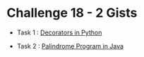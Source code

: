 # Challenge 18 - 2 Gists

- Task 1 : [Decorators in Python](https://gist.github.com/kishanrajput23/e273f3f43c5d14be10e6155ffcce2d78)

- Task 2 : [Palindrome Program in Java](https://gist.github.com/kishanrajput23/b87c8f6081d51d9d24b9573420369024)

